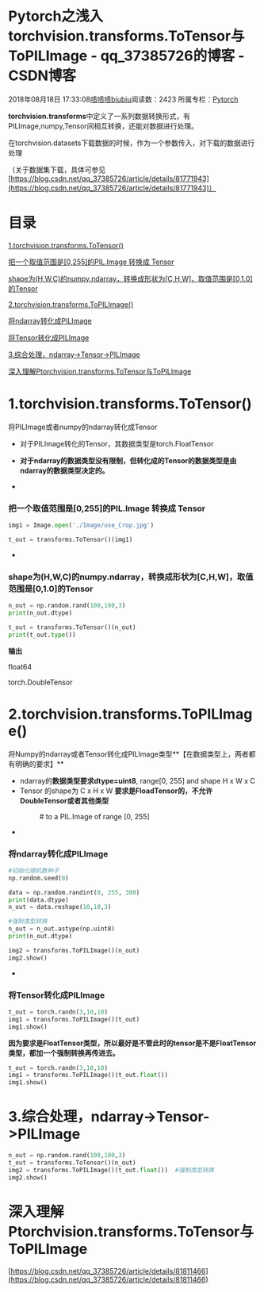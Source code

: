 # Pytorch之浅入torchvision.transforms.ToTensor与ToPILImage - qq_37385726的博客 - CSDN博客





2018年08月18日 17:33:08[啧啧啧biubiu](https://me.csdn.net/qq_37385726)阅读数：2423
所属专栏：[Pytorch](https://blog.csdn.net/column/details/26172.html)









> 
**torchvision.transforms**中定义了一系列数据转换形式，有PILImage,numpy,Tensor间相互转换，还能对数据进行处理。

在torchvision.datasets下载数据的时候，作为一个参数传入，对下载的数据进行处理

（关于数据集下载，具体可参见[https://blog.csdn.net/qq_37385726/article/details/81771943](https://blog.csdn.net/qq_37385726/article/details/81771943)）


# **目录**



[1.torchvision.transforms.ToTensor()](#1.torchvision.transforms.ToTensor())

[把一个取值范围是[0,255]的PIL.Image 转换成 Tensor](#%E6%8A%8A%E4%B8%80%E4%B8%AA%E5%8F%96%E5%80%BC%E8%8C%83%E5%9B%B4%E6%98%AF%5B0%2C255%5D%E7%9A%84PIL.Image%20%E8%BD%AC%E6%8D%A2%E6%88%90%20Tensor)

[shape为(H,W,C)的numpy.ndarray，转换成形状为[C,H,W]，取值范围是[0,1.0]的Tensor](#shape%E4%B8%BA(H%2CW%2CC)%E7%9A%84numpy.ndarray%EF%BC%8C%E8%BD%AC%E6%8D%A2%E6%88%90%E5%BD%A2%E7%8A%B6%E4%B8%BA%5BC%2CH%2CW%5D%EF%BC%8C%E5%8F%96%E5%80%BC%E8%8C%83%E5%9B%B4%E6%98%AF%5B0%2C1.0%5D%E7%9A%84Tensor)

[2.torchvision.transforms.ToPILImage()](#2.torchvision.transforms.ToPILImage())

[将ndarray转化成PILImage](#%E5%B0%86ndarray%E8%BD%AC%E5%8C%96%E6%88%90PILImage)

[将Tensor转化成PILImage](#%E5%B0%86Tensor%E8%BD%AC%E5%8C%96%E6%88%90PILImage)

[3.综合处理，ndarray->Tensor->PILImage](#3.%E7%BB%BC%E5%90%88%E5%A4%84%E7%90%86%EF%BC%8Cndarray-%3ETensor-%3EPILImage)

[深入理解Ptorchvision.transforms.ToTensor与ToPILImage](#%E6%B7%B1%E5%85%A5%E7%90%86%E8%A7%A3Ptorchvision.transforms.ToTensor%E4%B8%8EToPILImage)







# 1.torchvision.transforms.ToTensor()

> 
将PILImage或者numpy的ndarray转化成Tensor
- 对于PILImage转化的Tensor，其数据类型是torch.FloatTensor
- **对于ndarray的数据类型没有限制，但转化成的Tensor的数据类型是由ndarray的数据类型决定的。**



- 
### **把一个取值范围是[0,255]的PIL.Image 转换成 Tensor**


```python
img1 = Image.open('./Image/use_Crop.jpg')

t_out = transforms.ToTensor()(img1)
```
- 
### **shape为(H,W,C)的numpy.ndarray，转换成形状为[C,H,W]，取值范围是[0,1.0]的Tensor**


```python
n_out = np.random.rand(100,100,3)
print(n_out.dtype)

t_out = transforms.ToTensor()(n_out)
print(t_out.type())
```

**输出**

float64

torch.DoubleTensor



# 2.torchvision.transforms.ToPILImage()

> 
将Numpy的ndarray或者Tensor转化成PILImage类型**【在数据类型上，两者都有明确的要求】**
- ndarray的**数据类型要求dtype=uint8**, range[0, 255] and shape H x W x C
- Tensor 的shape为 C x H x W **要求是FloadTensor的，不允许DoubleTensor或者其他类型**

                # to a PIL.Image of range [0, 255]

- 
### **将ndarray转化成PILImage**


```python
#初始化随机数种子
np.random.seed(0)

data = np.random.randint(0, 255, 300)
print(data.dtype)
n_out = data.reshape(10,10,3)

#强制类型转换
n_out = n_out.astype(np.uint8)
print(n_out.dtype)

img2 = transforms.ToPILImage()(n_out)
img2.show()
```
- 
### **将Tensor转化成PILImage**


```python
t_out = torch.randn(3,10,10)
img1 = transforms.ToPILImage()(t_out)
img1.show()
```

> 
**因为要求是FloatTensor类型，所以最好是不管此时的tensor是不是FloatTensor类型，都加一个强制转换再传进去。**


```python
t_out = torch.randn(3,10,10)
img1 = transforms.ToPILImage()(t_out.float())
img1.show()
```



# 3.综合处理，ndarray->Tensor->PILImage

```python
n_out = np.random.rand(100,100,3)
t_out = transforms.ToTensor()(n_out)
img2 = transforms.ToPILImage()(t_out.float())  #强制类型转换
img2.show()
```



# 深入理解Ptorchvision.transforms.ToTensor与ToPILImage

[https://blog.csdn.net/qq_37385726/article/details/81811466](https://blog.csdn.net/qq_37385726/article/details/81811466)

































